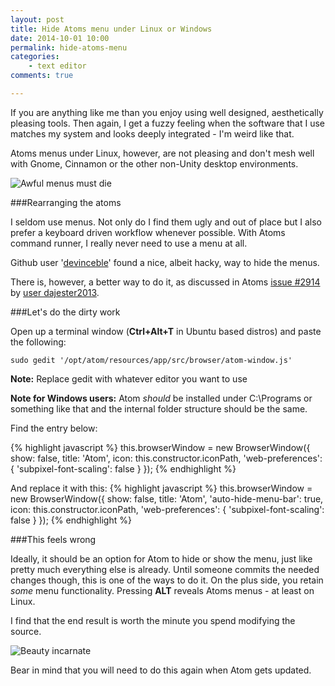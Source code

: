 ```yaml
---
layout: post
title: Hide Atoms menu under Linux or Windows
date: 2014-10-01 10:00
permalink: hide-atoms-menu
categories: 
    - text editor
comments: true

---
```


If you are anything like me than you enjoy using well designed, aesthetically pleasing tools. Then again, I get a fuzzy feeling when the software that I use matches my system and looks deeply integrated - I'm weird like that.

Atoms menus under Linux, however, are not pleasing and don't mesh well with Gnome, Cinnamon or the other non-Unity desktop environments.

![Awful menus must die]({{site.baseurl}}/assets/atom/with_menu.png)


###Rearranging the atoms

I seldom use menus. Not only do I find them ugly and out of place but I also prefer a keyboard driven workflow whenever possible. With Atoms command runner, I really never need to use a menu at all.


Github user '[devinceble](https://gist.github.com/devinceble/a0f3598cecf30cc6ab21)' found a nice, albeit hacky, way to hide the menus.

There is, however, a better way to do it, as discussed in Atoms [issue #2914](https://github.com/atom/atom/issues/2914) by [user dajester2013](https://github.com/atom/atom/issues/2914#issuecomment-56667810).

###Let's do the dirty work

Open up a terminal window (**Ctrl+Alt+T** in Ubuntu based distros) and paste the following:

    sudo gedit '/opt/atom/resources/app/src/browser/atom-window.js'

**Note:** Replace gedit with whatever editor you want to use

**Note for Windows users:** Atom *should* be installed under C:\Programs or something like that and the internal folder structure should be the same.

Find the entry below:

{% highlight javascript %}
this.browserWindow = new BrowserWindow({
    show: false,
    title: 'Atom',
    icon: this.constructor.iconPath,
    'web-preferences': {
      'subpixel-font-scaling': false
    }
  });
{% endhighlight %}

And replace it with this:
{% highlight javascript %}
this.browserWindow = new BrowserWindow({
        show: false,
        title: 'Atom',
        'auto-hide-menu-bar': true,
        icon: this.constructor.iconPath,
        'web-preferences': {
          'subpixel-font-scaling': false
        }
      });
{% endhighlight %}

###This feels wrong

Ideally, it should be an option for Atom to hide or show the menu, just like pretty much everything else is already. Until someone commits the needed changes though, this is one of the ways to do it. On the plus side, you retain *some* menu functionality. Pressing **ALT** reveals Atoms menus - at least on Linux.

I find that the end result is worth the minute you spend modifying the source.

![Beauty incarnate]({{site.baseurl}}/assets/atom/without_menu.png)

Bear in mind that you will need to do this again when Atom gets updated.
